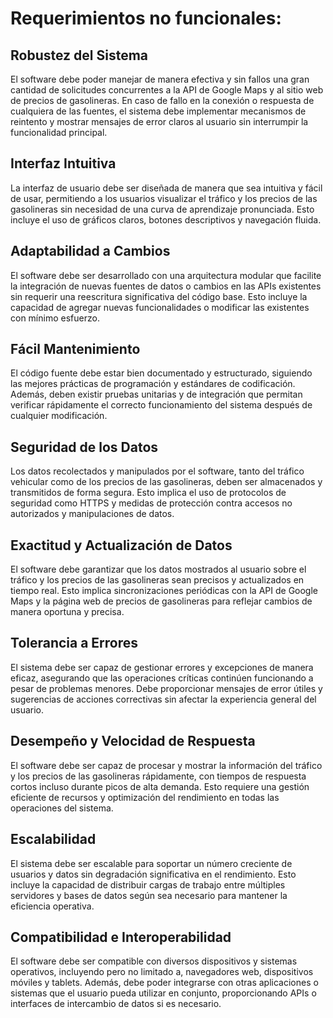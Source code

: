 # Requerimientos no funcionales:

## Robustez del Sistema
El software debe poder manejar de manera efectiva y sin fallos una gran cantidad de solicitudes concurrentes a la API de Google Maps y al sitio web de precios de gasolineras. En caso de fallo en la conexión o respuesta de cualquiera de las fuentes, el sistema debe implementar mecanismos de reintento y mostrar mensajes de error claros al usuario sin interrumpir la funcionalidad principal.

## Interfaz Intuitiva
La interfaz de usuario debe ser diseñada de manera que sea intuitiva y fácil de usar, permitiendo a los usuarios visualizar el tráfico y los precios de las gasolineras sin necesidad de una curva de aprendizaje pronunciada. Esto incluye el uso de gráficos claros, botones descriptivos y navegación fluida.

## Adaptabilidad a Cambios
El software debe ser desarrollado con una arquitectura modular que facilite la integración de nuevas fuentes de datos o cambios en las APIs existentes sin requerir una reescritura significativa del código base. Esto incluye la capacidad de agregar nuevas funcionalidades o modificar las existentes con mínimo esfuerzo.

## Fácil Mantenimiento
El código fuente debe estar bien documentado y estructurado, siguiendo las mejores prácticas de programación y estándares de codificación. Además, deben existir pruebas unitarias y de integración que permitan verificar rápidamente el correcto funcionamiento del sistema después de cualquier modificación.

## Seguridad de los Datos
Los datos recolectados y manipulados por el software, tanto del tráfico vehicular como de los precios de las gasolineras, deben ser almacenados y transmitidos de forma segura. Esto implica el uso de protocolos de seguridad como HTTPS y medidas de protección contra accesos no autorizados y manipulaciones de datos.

## Exactitud y Actualización de Datos
El software debe garantizar que los datos mostrados al usuario sobre el tráfico y los precios de las gasolineras sean precisos y actualizados en tiempo real. Esto implica sincronizaciones periódicas con la API de Google Maps y la página web de precios de gasolineras para reflejar cambios de manera oportuna y precisa.

## Tolerancia a Errores
El sistema debe ser capaz de gestionar errores y excepciones de manera eficaz, asegurando que las operaciones críticas continúen funcionando a pesar de problemas menores. Debe proporcionar mensajes de error útiles y sugerencias de acciones correctivas sin afectar la experiencia general del usuario.

## Desempeño y Velocidad de Respuesta
El software debe ser capaz de procesar y mostrar la información del tráfico y los precios de las gasolineras rápidamente, con tiempos de respuesta cortos incluso durante picos de alta demanda. Esto requiere una gestión eficiente de recursos y optimización del rendimiento en todas las operaciones del sistema.

## Escalabilidad
El sistema debe ser escalable para soportar un número creciente de usuarios y datos sin degradación significativa en el rendimiento. Esto incluye la capacidad de distribuir cargas de trabajo entre múltiples servidores y bases de datos según sea necesario para mantener la eficiencia operativa.

## Compatibilidad e Interoperabilidad
El software debe ser compatible con diversos dispositivos y sistemas operativos, incluyendo pero no limitado a, navegadores web, dispositivos móviles y tablets. Además, debe poder integrarse con otras aplicaciones o sistemas que el usuario pueda utilizar en conjunto, proporcionando APIs o interfaces de intercambio de datos si es necesario.
